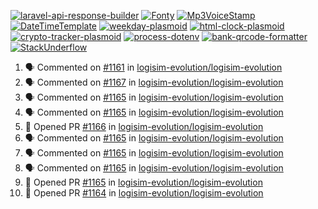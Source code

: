 [![laravel-api-response-builder](https://github-readme-stats.vercel.app/api/pin/?username=MarcinOrlowski&repo=laravel-api-response-builder&theme=default&hide_border=true&title_color=87c9c3&text_color=62696d&icon_color=636a6d&bg_color=30393e)](https://github.com/MarcinOrlowski/laravel-api-response-builder)
[![Fonty](https://github-readme-stats.vercel.app/api/pin/?username=MarcinOrlowski&repo=Fonty&theme=default&hide_border=true&title_color=87c9c3&text_color=62696d&icon_color=636a6d&bg_color=30393e)](https://github.com/MarcinOrlowski/Fonty)
[![Mp3VoiceStamp](https://github-readme-stats.vercel.app/api/pin/?username=MarcinOrlowski&repo=Mp3VoiceStamp&theme=default&hide_border=true&title_color=87c9c3&text_color=62696d&icon_color=636a6d&bg_color=30393e)](https://github.com/MarcinOrlowski/Mp3VoiceStamp)
[![DateTimeTemplate](https://github-readme-stats.vercel.app/api/pin/?username=MarcinOrlowski&repo=DateTimeTemplate&theme=default&hide_border=true&title_color=87c9c3&text_color=62696d&icon_color=636a6d&bg_color=30393e)](https://github.com/MarcinOrlowski/DateTimeTemplate)
[![weekday-plasmoid](https://github-readme-stats.vercel.app/api/pin/?username=MarcinOrlowski&repo=weekday-plasmoid&theme=default&hide_border=true&title_color=87c9c3&text_color=62696d&icon_color=636a6d&bg_color=30393e)](https://github.com/MarcinOrlowski/weekday-plasmoid)
[![html-clock-plasmoid](https://github-readme-stats.vercel.app/api/pin/?username=MarcinOrlowski&repo=html-clock-plasmoid&theme=default&hide_border=true&title_color=87c9c3&text_color=62696d&icon_color=636a6d&bg_color=30393e)](https://github.com/MarcinOrlowski/html-clock-plasmoid)
[![crypto-tracker-plasmoid](https://github-readme-stats.vercel.app/api/pin/?username=MarcinOrlowski&repo=crypto-tracker-plasmoid&theme=default&hide_border=true&title_color=87c9c3&text_color=62696d&icon_color=636a6d&bg_color=30393e)](https://github.com/MarcinOrlowski/crypto-tracker-plasmoid)
[![process-dotenv](https://github-readme-stats.vercel.app/api/pin/?username=MarcinOrlowski&repo=process-dotenv&theme=default&hide_border=true&title_color=87c9c3&text_color=62696d&icon_color=636a6d&bg_color=30393e)](https://github.com/MarcinOrlowski/process-dotenv)
[![bank-qrcode-formatter](https://github-readme-stats.vercel.app/api/pin/?username=MarcinOrlowski&repo=bank-qrcode-formatter&theme=default&hide_border=true&title_color=87c9c3&text_color=62696d&icon_color=636a6d&bg_color=30393e)](https://github.com/MarcinOrlowski/bank-qrcode-formatter)
[![StackUnderflow](https://github-readme-stats.vercel.app/api/pin/?username=MarcinOrlowski&repo=StackUnderflow&theme=default&hide_border=true&title_color=87c9c3&text_color=62696d&icon_color=636a6d&bg_color=30393e)](https://github.com/MarcinOrlowski/StackUnderflow)

<!--START_SECTION:activity-->
1. 🗣 Commented on [#1161](https://github.com/logisim-evolution/logisim-evolution/issues/1161) in [logisim-evolution/logisim-evolution](https://github.com/logisim-evolution/logisim-evolution)
2. 🗣 Commented on [#1167](https://github.com/logisim-evolution/logisim-evolution/issues/1167) in [logisim-evolution/logisim-evolution](https://github.com/logisim-evolution/logisim-evolution)
3. 🗣 Commented on [#1165](https://github.com/logisim-evolution/logisim-evolution/issues/1165) in [logisim-evolution/logisim-evolution](https://github.com/logisim-evolution/logisim-evolution)
4. 🗣 Commented on [#1165](https://github.com/logisim-evolution/logisim-evolution/issues/1165) in [logisim-evolution/logisim-evolution](https://github.com/logisim-evolution/logisim-evolution)
5. 💪 Opened PR [#1166](https://github.com/logisim-evolution/logisim-evolution/pull/1166) in [logisim-evolution/logisim-evolution](https://github.com/logisim-evolution/logisim-evolution)
6. 🗣 Commented on [#1165](https://github.com/logisim-evolution/logisim-evolution/issues/1165) in [logisim-evolution/logisim-evolution](https://github.com/logisim-evolution/logisim-evolution)
7. 🗣 Commented on [#1165](https://github.com/logisim-evolution/logisim-evolution/issues/1165) in [logisim-evolution/logisim-evolution](https://github.com/logisim-evolution/logisim-evolution)
8. 🗣 Commented on [#1165](https://github.com/logisim-evolution/logisim-evolution/issues/1165) in [logisim-evolution/logisim-evolution](https://github.com/logisim-evolution/logisim-evolution)
9. 💪 Opened PR [#1165](https://github.com/logisim-evolution/logisim-evolution/pull/1165) in [logisim-evolution/logisim-evolution](https://github.com/logisim-evolution/logisim-evolution)
10. 💪 Opened PR [#1164](https://github.com/logisim-evolution/logisim-evolution/pull/1164) in [logisim-evolution/logisim-evolution](https://github.com/logisim-evolution/logisim-evolution)
<!--END_SECTION:activity-->
